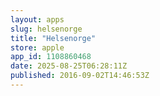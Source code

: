 ```yaml
---
layout: apps
slug: helsenorge
title: "Helsenorge"
store: apple
app_id: 1108860468
date: 2025-08-25T06:28:11Z
published: 2016-09-02T14:46:53Z
---
```

